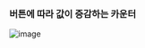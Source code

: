 ### 버튼에 따라 값이 증감하는 카운터
![image](https://github.com/user-attachments/assets/b62f6c07-e193-44e9-9fe9-57d090023cad)
